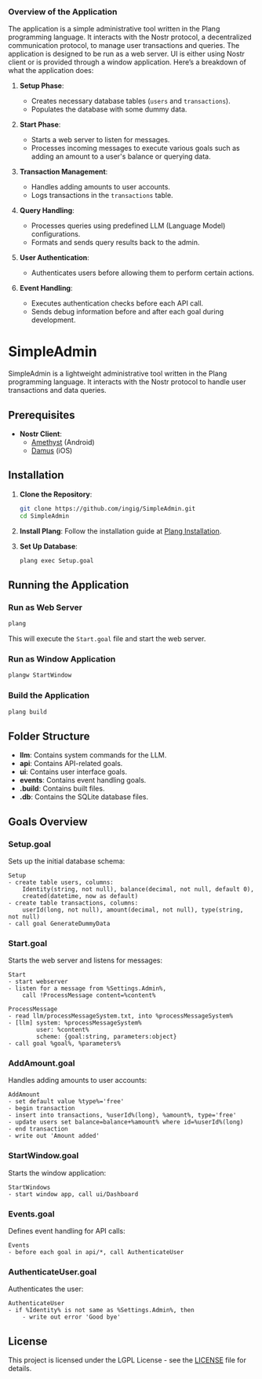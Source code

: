 ### Overview of the Application

The application is a simple administrative tool written in the Plang programming language. It interacts with the Nostr protocol, a decentralized communication protocol, to manage user transactions and queries. The application is designed to be run as a web server. UI is either using Nostr client or is provided through a window application. Here’s a breakdown of what the application does:

1. **Setup Phase**:
    - Creates necessary database tables (`users` and `transactions`).
    - Populates the database with some dummy data.

2. **Start Phase**:
    - Starts a web server to listen for messages.
    - Processes incoming messages to execute various goals such as adding an amount to a user's balance or querying data.

3. **Transaction Management**:
    - Handles adding amounts to user accounts.
    - Logs transactions in the `transactions` table.

4. **Query Handling**:
    - Processes queries using predefined LLM (Language Model) configurations.
    - Formats and sends query results back to the admin.

5. **User Authentication**:
    - Authenticates users before allowing them to perform certain actions.

6. **Event Handling**:
    - Executes authentication checks before each API call.
    - Sends debug information before and after each goal during development.


# SimpleAdmin

SimpleAdmin is a lightweight administrative tool written in the Plang programming language. It interacts with the Nostr protocol to handle user transactions and data queries.

## Prerequisites

- **Nostr Client**: 
  - [Amethyst](https://play.google.com/store/apps/details?id=com.vitorpamplona.amethyst&hl=en&pli=1) (Android)
  - [Damus](https://apps.apple.com/us/app/damus/id1628663131) (iOS)

## Installation

1. **Clone the Repository**:
    ```sh
    git clone https://github.com/ingig/SimpleAdmin.git
    cd SimpleAdmin
    ```

2. **Install Plang**:
    Follow the installation guide at [Plang Installation](https://github.com/PLangHQ/plang/blob/main/Documentation/Install.md).

3. **Set Up Database**:
    ```sh
    plang exec Setup.goal
    ```

## Running the Application

### Run as Web Server
```sh
plang
```
This will execute the `Start.goal` file and start the web server.

### Run as Window Application
```sh
plangw StartWindow
```

### Build the Application
```sh
plang build
```

## Folder Structure

- **llm**: Contains system commands for the LLM.
- **api**: Contains API-related goals.
- **ui**: Contains user interface goals.
- **events**: Contains event handling goals.
- **.build**: Contains built files.
- **.db**: Contains the SQLite database files.

## Goals Overview

### Setup.goal

Sets up the initial database schema:
```plang
Setup
- create table users, columns: 
    Identity(string, not null), balance(decimal, not null, default 0), 
    created(datetime, now as default)
- create table transactions, columns: 
    userId(long, not null), amount(decimal, not null), type(string, not null)
- call goal GenerateDummyData
```

### Start.goal

Starts the web server and listens for messages:
```plang
Start
- start webserver
- listen for a message from %Settings.Admin%, 
    call !ProcessMessage content=%content%

ProcessMessage
- read llm/processMessageSystem.txt, into %processMessageSystem%
- [llm] system: %processMessageSystem%
        user: %content% 
        scheme: {goal:string, parameters:object}
- call goal %goal%, %parameters%
```

### AddAmount.goal

Handles adding amounts to user accounts:
```plang
AddAmount
- set default value %type%='free'
- begin transaction
- insert into transactions, %userId%(long), %amount%, type='free'
- update users set balance=balance+%amount% where id=%userId%(long)
- end transaction
- write out 'Amount added'
```

### StartWindow.goal

Starts the window application:
```plang
StartWindows
- start window app, call ui/Dashboard
```

### Events.goal

Defines event handling for API calls:
```plang
Events
- before each goal in api/*, call AuthenticateUser
```

### AuthenticateUser.goal

Authenticates the user:
```plang
AuthenticateUser
- if %Identity% is not same as %Settings.Admin%, then
    - write out error 'Good bye'
```

## License

This project is licensed under the LGPL License - see the [LICENSE](LICENSE) file for details.

